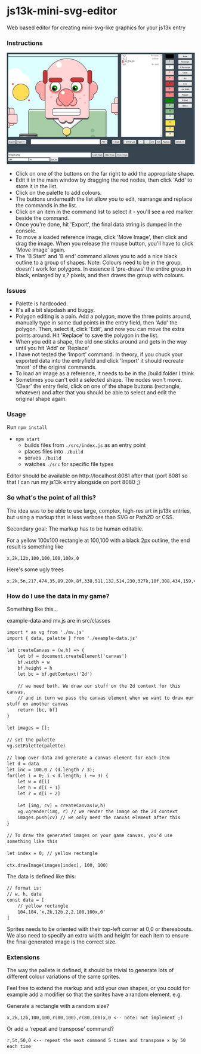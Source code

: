 # js13k-mini-svg-editor
Web based editor for creating mini-svg-like graphics for your js13k entry

### Instructions

![Interface](screenshot.png)

- Click on one of the buttons on the far right to add the appropriate shape.
- Edit it in the main window by dragging the red nodes, then click 'Add' to store it in the list.
- Click on the palette to add colours.
- The buttons underneath the list allow you to edit, rearrange and replace the commands in the list.
- Click on an item in the command list to select it - you'll see a red marker beside the command.
- Once you're done, hit 'Export', the final data string is dumped in the console.
- To move a loaded reference image, click 'Move Image', then click and drag the image. When you release the mouse button, you'll have to click 'Move Image' again.
- The 'B Start' and 'B end' command allows you to add a nice black outline to a group of shapes. Note: Colours need to be in the group, doesn't work for polygons. In essence it 'pre-draws' the entire group in black, enlarged by x,? pixels, and then draws the group with colours.

### Issues
- Palette is hardcoded.
- It's all a bit slapdash and buggy.
- Polygon editing is a pain. Add a polygon, move the three points around, manually type in some dud points in the entry field, then 'Add' the polygon. Then, select it, click 'Edit', and now you can move the extra points around. Hit 'Replace' to save the polygon in the list.
- When you edit a shape, the old one sticks around and gets in the way until you hit 'Add' or 'Replace'
- I have not tested the 'Import' command. In theory, if you chuck your exported data into the entryfield and click 'Import' it should recreate 'most' of the original commands.
- To load an image as a reference, it needs to be in the /build folder I think
- Sometimes you can't edit a selected shape. The nodes won't move. 'Clear' the entry field, click on one of the shape buttons (rectangle, whatever) and after that you should be able to select and edit the original shape again.

### Usage
Run `npm install`

- `npm start`
  - builds files from `./src/index.js` as an entry point
  - places files into `./build`
  - serves `./build`
  - watches `./src` for specific file types

Editor should be available on http://localhost:8081 after that
(port 8081 so that I can run my js13k entry alongside on port 8080 ;)

### So what's the point of all this?

The idea was to be able to use large, complex, high-res art in js13k entries, but using a markup that is less verbose than SVG or Path2D or CSS.

Secondary goal: The markup has to be human editable.

For a yellow 100x100 rectangle at 100,100 with a black 2px outline, the end result is something like

```
x,2k,12b,100,100,100,100x,0
```

Here's some ugly trees
```
x,2k,5n,217,474,35,89,20k,8f,338,511,132,514,230,327k,10f,308,434,159,435,230,279k,9f,272,342,191,343,228,200x,0x,2k,5b,526,260,34,311k,8i,541,247,106i,602,305,50i,631,257,50i,622,202,50i,588,152,50i,526,117,50i,479,157,50i,456,210,50i,450,275,50i,509,317,50x,0x,2k,7i,522,264,12i,483,184,12i,574,139,12i,620,207,12i,600,313,12x,0
```

### How do I use the data in my game?

Something like this...

example-data and mv.js are in src/classes

```
import * as vg from './mv.js'
import { data, palette } from './example-data.js'

let createCanvas = (w,h) => {
    let bf = document.createElement('canvas')
    bf.width = w
    bf.height = h
    let bc = bf.getContext('2d')

    // we need both. We draw our stuff on the 2d context for this canvas,
    // and in turn we pass the canvas element when we want to draw our stuff on another canvas
    return [bc, bf]
}

let images = [];

// set the palette
vg.setPalette(palette)

// loop over data and generate a canvas element for each item
let d = data
let inc = 100.0 / (d.length / 3);
for(let i = 0; i < d.length; i += 3) {
    let w = d[i]
    let h = d[i + 1]
    let r = d[i + 2]

    let [img, cv] = createCanvas(w,h)
    vg.vgrender(img, r) // we render the image on the 2d context
    images.push(cv) // we only need the canvas element after this
}

// To draw the generated images on your game canvas, you'd use something like this

let index = 0; // yellow rectangle

ctx.drawImage(images[index], 100, 100)

```

The data is defined like this:
```
// format is:
// w, h, data
const data = [
    // yellow rectangle
    104,104,'x,2k,12b,2,2,100,100x,0'
]
```
Sprites needs to be oriented with their top-left corner at 0,0 or thereabouts.
We also need to specify an extra width and height for each item to ensure the final generated image is the correct size.

### Extensions

The way the pallete is defined, it should be trivial to generate lots of different colour variations of the same sprites. 

Feel free to extend the markup and add your own shapes, or you could for example add a modifier so that the sprites have a random element.
e.g.

Generate a rectangle with a random size?
```
x,2k,12b,100,100,r(80,100),r(80,100)x,0 <-- note: not implement ;)
```

Or add a 'repeat and transpose' command?

```
r,5t,50,0 <-- repeat the next command 5 times and transpose x by 50 each time
```





